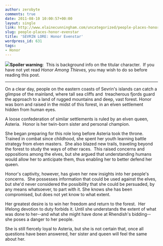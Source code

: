 ```yaml
---
author: zerobyte
comments: true
date: 2011-08-10 10:00:57+00:00
layout: single
link: http://www.elainecunningham.com/uncategorized/people-places-honor-evenstar/
slug: people-places-honor-evenstar
title: 'SEVRIN LORE: Honor Evenstar'
wordpress_id: 631
tags:
- Honor
---
```


[![](http://www.elainecunningham.com/wp-content/uploads/2011/08/Honor-Bound-avatar.jpg)](http://www.elainecunningham.com/wp-content/uploads/2011/08/Honor-Bound-avatar.jpg)**Spoiler warning**:  This is background info on the titular character.  If you have not yet read _Honor Among Thieves,_ you may wish to do so before reading this post.


* * * * * * * * * * *


On a clear day, people on the eastern coasts of Sevrin's islands can catch a glimpse of the mainland, where tall sea cliffs and  treacherous fjords guard the approach to a land of rugged mountains and deep, vast forest. Honor was born and raised in the midst of this forest, in an elven settlement hidden from human eyes.

A loose confederation of similar settlements is ruled by an elven queen, Asteria.  Honor is her twin-born sister and personal champion.

She began preparing for this role long before Asteria took the throne. Trained in combat since childhood, she spent her youth learning battle strategy from elven masters.  She also blazed new trails, traveling beyond the forest to study the ways of other races.  This raised concerns and oppositions among the elves, but she argued that understanding humans would allow her to anticipate them, thus enabling her to better defend her queen.

Honor's captivity, however, has given her new insights into her people's concerns.  She possesses information that could be used against the elves, but she'd never considered the possibility that she could be persuaded, by any means whatsoever, to part with it. She knows she has been compromised, but does not yet know to what extent.

Her greatest desire is to win her freedom and return to the forest.  Her lifelong devotion to duty forbids it. Until she understands the extent of what was done to her--and what she might have done at Rhendish's bidding--she poses a danger to her people.

She is still fiercely loyal to Asteria, but she is not certain that, once all questions have been answered, her sister and queen will feel the same about her.

